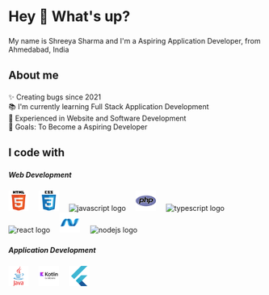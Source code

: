 <h1 align="left">Hey 👋 What's up?</h1>

###

<p align="left">My name is Shreeya Sharma and I'm a Aspiring Application Developer, from Ahmedabad, India</p>

###

<h2 align="left">About me</h2>

###

<p align="left">✨ Creating bugs since 2021<br>📚 I'm currently learning Full Stack Application Development<br>🔭 Experienced in Website and Software Development<br>🎯 Goals: To Become a Aspiring Developer</p>

###

<h2 align="left">I code with</h2>

###

<div align="left">
  <h5 align="left">Web Development</h5>
  <img src="https://github.com/devicons/devicon/blob/v2.15.1/icons/html5/html5-original-wordmark.svg" height="40" alt="javascript logo"  />
  <img width="12" />
  <img src="https://github.com/devicons/devicon/blob/v2.15.1/icons/css3/css3-original-wordmark.svg" height="40" alt="javascript logo"  />
  <img width="12" />
  <img src="https://cdn.jsdelivr.net/gh/devicons/devicon/icons/javascript/javascript-original.svg" height="40" alt="javascript logo"  />
  <img width="12" />
  <img src="https://github.com/devicons/devicon/blob/v2.15.1/icons/php/php-original.svg" height="40" alt="typescript logo"  />
  <img width="12" />
  <img src="https://cdn.jsdelivr.net/gh/devicons/devicon/icons/typescript/typescript-original.svg" height="40" alt="typescript logo"  />
  <img width="12" />
  <img src="https://cdn.jsdelivr.net/gh/devicons/devicon/icons/react/react-original.svg" height="40" alt="react logo"  />
  <img width="12" />
  <img src="https://github.com/devicons/devicon/blob/v2.15.1/icons/dot-net/dot-net-original.svg" height="40" alt="nextjs logo"  />
  <img width="12" />
  <img src="https://cdn.jsdelivr.net/gh/devicons/devicon/icons/nodejs/nodejs-original.svg" height="40" alt="nodejs logo"  />
  <img width="12" />

###
<h5 align="left">Application Development</h5>
  
  <img src="https://github.com/devicons/devicon/blob/v2.15.1/icons/java/java-original-wordmark.svg" height="40" alt="storybook logo"  />
  <img width="12" />
  <img src="https://github.com/devicons/devicon/blob/v2.15.1/icons/kotlin/kotlin-original-wordmark.svg" height="40" alt="nestjs logo"  />
  <img width="12" />
  <img src="https://github.com/devicons/devicon/blob/v2.15.1/icons/flutter/flutter-original.svg" height="40" alt="jest logo"  />
</div>

###
###
